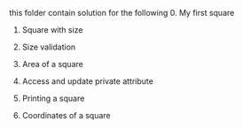 this folder contain solution for the following
0. My first square

1. Square with size

2. Size validation

3. Area of a square
4. Access and update private attribute

5. Printing a square

6. Coordinates of a square
